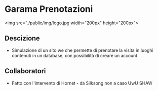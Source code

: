 # Garama Prenotazioni
<img src="./public/img/logo.jpg width="200px" height="200px">
## Descizione
- Simulazione di un sito we che permette di prenotare la visita in luoghi contenuti in un database, con possibilità di creare un account
## Collaboratori
- Fatto con l'intervento di Hornet - da Silksong non a caso UwU SHAW

